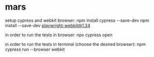 # mars
setup cypress and webkit browser:
npm install cypress --save-dev
npm install --save-dev playwright-webkit@1.34 

in order to run the tests in browser:
npx cypress open

in order to run the tests in terminal (choose the desired browser):
npm cypress run --browser webkit
